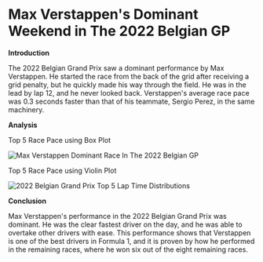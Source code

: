 # Max Verstappen's Dominant Weekend in The 2022 Belgian GP

**Introduction**

The 2022 Belgian Grand Prix saw a dominant performance by Max Verstappen. He started the race from the back of the grid after receiving a grid penalty, but he quickly made his way through the field. He was in the lead by lap 12, and he never looked back. Verstappen's average race pace was 0.3 seconds faster than that of his teammate, Sergio Perez, in the same machinery.

**Analysis**

Top 5 Race Pace using Box Plot

![Max Verstappen Dominant Race In The 2022 Belgian GP](https://github.com/imranaqell/2022-Belgian-GP/assets/93969104/f252c35b-bd6c-427f-aebb-377052799407)

Top 5 Race Pace using Violin Plot

![2022 Belgian Grand Prix Top 5 Lap Time Distributions](https://github.com/imranaqell/2022-Belgian-GP/assets/93969104/fe567aea-58e0-4403-8918-14a6022a89a1)

**Conclusion**

Max Verstappen's performance in the 2022 Belgian Grand Prix was dominant. He was the clear fastest driver on the day, and he was able to overtake other drivers with ease. This performance shows that Verstappen is one of the best drivers in Formula 1, and it is proven by how he performed in the remaining races, where he won six out of the eight remaining races.

